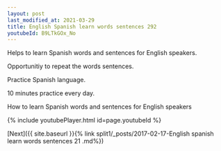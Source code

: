 ```yaml
---
layout: post
last_modified_at: 2021-03-29
title: English Spanish learn words sentences 292 
youtubeId: B9LTkGOx_No
---
```

 
 
Helps to learn Spanish words and sentences for English speakers.

Opportunitiy to repeat the words sentences. 

Practice Spanish language. 
 
10 minutes practice every day. 
 
How to learn Spanish words and sentences for English speakers 
 
{% include youtubePlayer.html id=page.youtubeId %}
 
 
[Next]({{ site.baseurl }}{% link  split1/_posts/2017-02-17-English spanish learn words sentences 21 .md%})
 
